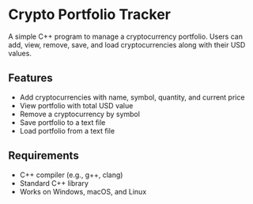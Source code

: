 # Crypto Portfolio Tracker

A simple C++ program to manage a cryptocurrency portfolio. Users can add, view, remove, save, and load cryptocurrencies along with their USD values.

## Features
- Add cryptocurrencies with name, symbol, quantity, and current price
- View portfolio with total USD value
- Remove a cryptocurrency by symbol
- Save portfolio to a text file
- Load portfolio from a text file

## Requirements
- C++ compiler (e.g., g++, clang)
- Standard C++ library
- Works on Windows, macOS, and Linux